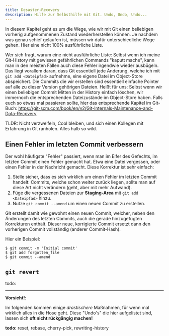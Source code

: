 ```yaml
---
title: Desaster-Recovery
description: Hilfe zur Selbsthilfe mit Git. Undo, Undo, Undo...
---
```


In diesem Kapitel geht es um die Wege, wie wir mit Git einen beliebigen vorherig aufgenommenen Zustand wiederherstellen können. Je nachdem was genau schief gelaufen ist, müssen wir dafür unterschiedliche Wege gehen. Hier eine nicht 100% ausführliche Liste.

Wer sich fragt, warum eine nicht ausführliche Liste: Selbst wenn ich meine Git-History mit gewissen gefährlichen Commands "kaputt mache", kann man in den meisten Fällen auch diese Fehler irgendwie wieder ausbügeln. Das liegt vorallem daran, dass Git essentiell jede Änderung, welche ich mit `git add <Dateipfad>` aufnehme, eine eigene Datei im Object-Store abspeichert. Die Commits die wir erstellen sind essentiell einfache Pointer auf alle zu dieser Version gehörigen Dateien. Heißt für uns: Selbst wenn wir einen beliebigen Commit Mitten in der History einfach löschen, wir immernoch die entsprechenden Dateizustände im Object-Store haben. Falls euch so etwas mal passieren sollte, hier das entsprechende Kapitel im Git-Buch: https://git-scm.com/book/en/v2/Git-Internals-Maintenance-and-Data-Recovery

TLDR: Nicht verzweifeln, Cool bleiben, und sich einen Kollegen mit Erfahrung in Git ranholen. Alles halb so wild.

## Einen Fehler im letzten Commit verbessern

Der wohl häufigste "Fehler" passiert, wenn man im Eifer des Gefechts, im letzten Commit einen Fehler gemacht hat. Etwa eine Datei vergessen, oder einen Fehler in der Nachricht gemacht. Diese Korrektur ist sehr einfach:

1. Stelle sicher, dass es sich wirklich um einen Fehler im letzten Commit handelt: Commits, welche schon weiter zurück liegen, sollte man auf diese Art nicht verändern (geht, aber mit mehr Aufwand).
2. Füge die vergessenen Dateien zur **Staging-Area** mit `git add <Dateipfad>` hinzu.
3. Nutze `git commit --amend` um einen neuen Commit zu erstellen. 
 
Git erstellt damit wie gewohnt einen neuen Commit, welcher, neben den Änderungen des letzten Commits, auch die gerade hinzugefügten Korrekturen enthält. Dieser neue, korrigierte Commit ersetzt dann den vorherigen Commit vollständig (anderer Commit-Hash). 

Hier ein Beispiel:

```shell
$ git commit -m 'Initial commit'
$ git add forgotten_file
$ git commit --amend
```

## `git revert`

todo:

---

**Vorsicht!**:

Im folgenden kommen einige *drastischere* Maßnahmen, für wenn mal wirklich alles in die Hose geht. Diese "Undo's" die hier aufgelistet sind, lassen sich **oft nicht rückgängig machen!**


**todo:** reset, rebase, cherry-pick, rewriting-history